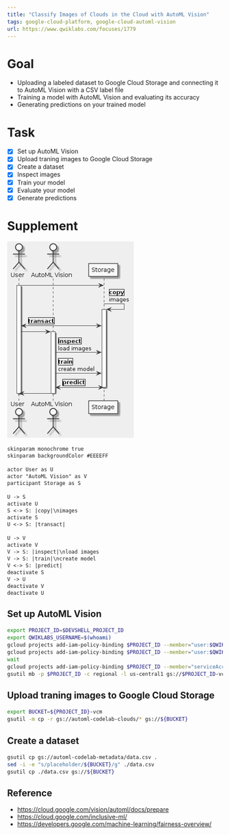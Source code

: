 ```yaml
---
title: "Classify Images of Clouds in the Cloud with AutoML Vision"
tags: google-cloud-platform, google-cloud-automl-vision
url: https://www.qwiklabs.com/focuses/1779
---
```


# Goal
- Uploading a labeled dataset to Google Cloud Storage and connecting it to AutoML Vision with a CSV label file
- Training a model with AutoML Vision and evaluating its accuracy
- Generating predictions on your trained model

# Task
- [x] Set up AutoML Vision
- [x] Upload traning images to Google Cloud Storage
- [x] Create a dataset
- [x] Inspect images
- [x] Train your model
- [x] Evaluate your model
- [x] Generate predictions

# Supplement
![](classify_images_of_clouds_in_the_cloud_with_automl_vision.png)

```uml
skinparam monochrome true
skinparam backgroundColor #EEEEFF

actor User as U
actor "AutoML Vision" as V
participant Storage as S

U -> S
activate U
S <-> S: |copy|\nimages
activate S
U <-> S: |transact|

U -> V
activate V
V -> S: |inspect|\nload images
V -> S: |train|\ncreate model
V <-> S: |predict|
deactivate S
V -> U
deactivate V
deactivate U
```

## Set up AutoML Vision
```sh
export PROJECT_ID=$DEVSHELL_PROJECT_ID
export QWIKLABS_USERNAME=$(whoami)
gcloud projects add-iam-policy-binding $PROJECT_ID --member="user:$QWIKLABS_USERNAME" --role="roles/automl.admin"
gcloud projects add-iam-policy-binding $PROJECT_ID --member="user:$QWIKLABS_USERNAME" --role="roles/automl.admin"
wait
gcloud projects add-iam-policy-binding $PROJECT_ID --member="serviceAccount:custom-vision@appspot.gserviceaccount.com" --role="roles/storage.admin"
gsutil mb -p $PROJECT_ID -c regional -l us-central1 gs://$PROJECT_ID-vcm/
```

## Upload traning images to Google Cloud Storage
```sh
export BUCKET=${PROJECT_ID}-vcm
gsutil -m cp -r gs://automl-codelab-clouds/* gs://${BUCKET}
```

## Create a dataset
```sh
gsutil cp gs://automl-codelab-metadata/data.csv .
sed -i -e "s/placeholder/${BUCKET}/g" ./data.csv
gsutil cp ./data.csv gs://${BUCKET}
```

## Reference
- https://cloud.google.com/vision/automl/docs/prepare
- https://cloud.google.com/inclusive-ml/
- https://developers.google.com/machine-learning/fairness-overview/